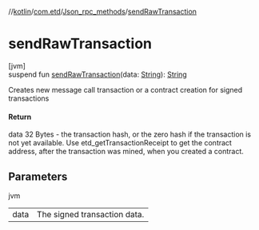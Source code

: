 //[kotlin](../../../index.md)/[com.etd](../index.md)/[Json_rpc_methods](index.md)/[sendRawTransaction](send-raw-transaction.md)

# sendRawTransaction

[jvm]\
suspend fun [sendRawTransaction](send-raw-transaction.md)(data: [String](https://kotlinlang.org/api/latest/jvm/stdlib/kotlin/-string/index.html)): [String](https://kotlinlang.org/api/latest/jvm/stdlib/kotlin/-string/index.html)

Creates new message call transaction or a contract creation for signed transactions

#### Return

data 32 Bytes - the transaction hash, or the zero hash if the transaction is not yet available. Use etd_getTransactionReceipt to get the contract address, after the transaction was mined, when you created a contract.

## Parameters

jvm

| | |
|---|---|
| data | The signed transaction data. |
